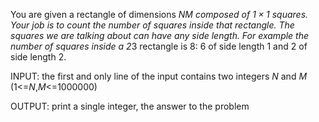 You are given a rectangle of dimensions $N$*$M$ composed of $1\times 1$ squares.
Your job is to count the number of squares inside that rectangle.
The squares we are talking about can have any side length.
For example the number of squares inside a $2$*$3$ rectangle is $8$:
$6$ of side length $1$ and $2$ of side length $2$.

INPUT:
the first and only line of the input contains two integers $N$ and $M$ ($1$<=$N$,$M$<=$1000000$)

OUTPUT:
print a single integer, the answer to the problem